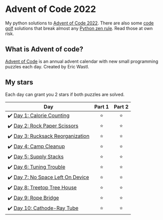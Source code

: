 # Advent of Code 2022
My python solutions to [Advent of Code 2022](https://adventofcode.com/2022). There are also some [code golf](https://en.wikipedia.org/wiki/Code_golf) solutions that break almost any [Python zen rule](https://peps.python.org/pep-0020/). Read those at own risk.

## What is Advent of code?
[Advent of Code](https://adventofcode.com/about) is an annual advent calendar with new small programming puzzles each day. Created by Eric Wastl.

## My stars
Each day can grant you 2 stars if both puzzles are solved. 

| Day | Part 1 | Part 2 |
|---|:----:|:---:|
|✔️ [Day 1: Calorie Counting](01) | ⭐️ | ⭐️ |
|✔️ [Day 2: Rock Paper Scissors](02) | ⭐️ | ⭐️ |
|✔️ [Day 3: Rucksack Reorganization](03) | ⭐️ | ⭐️ |
|✔️ [Day 4: Camp Cleanup](04) | ⭐️ | ⭐️ |
|✔️ [Day 5: Supply Stacks](05) | ⭐️ | ⭐️ |
|✔️ [Day 6: Tuning Trouble](06) | ⭐️ | ⭐️ |
|✔️ [Day 7: No Space Left On Device](07) | ⭐️ | ⭐️ |
|✔️ [Day 8: Treetop Tree House](08) | ⭐️ | ⭐️ |
|✔️ [Day 9: Rope Bridge](09) | ⭐️ | ⭐️ |
|✔️ [Day 10: Cathode-Ray Tube](10) | ⭐️ | ⭐️ |
